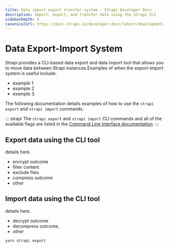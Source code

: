 ```yaml
---
title: Data import export transfer system - Strapi Developer Docs
description: Import, export, and transfer data using the Strapi CLI
sidebarDepth: 3
canonicalUrl: https://docs.strapi.io/developer-docs/latest/development/import-export.html
---
```


<!-- more details including the file structure of exp data on this page-->
# Data Export-Import System <BetaBadge />

Strapi provides a CLI-based data export and data import tool that allows you to move data between Strapi instances.Examples of when the export-import system is useful include: 

- example 1
- example 2
- example 3.

The following documentation details examples of how to use the `strapi export` and `strapi import` commands. 

::: strapi
The `strapi export` and `strapi import` CLI commands and all of the available flags are listed in the [Command Line Interface documentation](/developer-docs/latest/developer-resources/cli/CLI.md).
:::

## Export data using the CLI tool

details here.

- encrypt outcome
- filter content
- exclude files
- compress outcome
- other

## Import data using the CLI tool

details here.

- decrypt outcome
- decompress outcome,
- other


`yarn strapi export`

<!--## Transfer between environments **new page**

## Activate or deactivate maintenance mode -->

